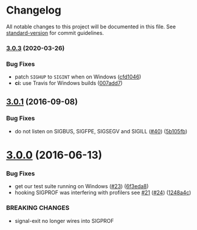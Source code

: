 # Changelog

All notable changes to this project will be documented in this file. See [standard-version](https://github.com/conventional-changelog/standard-version) for commit guidelines.

### [3.0.3](https://github.com/tapjs/signal-exit/compare/v3.0.2...v3.0.3) (2020-03-26)


### Bug Fixes

* patch `SIGHUP` to `SIGINT` when on Windows ([cfd1046](https://github.com/tapjs/signal-exit/commit/cfd1046079af4f0e44f93c69c237a09de8c23ef2))
* **ci:** use Travis for Windows builds ([007add7](https://github.com/tapjs/signal-exit/commit/007add793d2b5ae3c382512103adbf321768a0b8))

<a name="3.0.1"></a>

















<extoc></extoc>

## [3.0.1](https://github.com/tapjs/signal-exit/compare/v3.0.0...v3.0.1) (2016-09-08)


### Bug Fixes

* do not listen on SIGBUS, SIGFPE, SIGSEGV and SIGILL ([#40](https://github.com/tapjs/signal-exit/issues/40)) ([5b105fb](https://github.com/tapjs/signal-exit/commit/5b105fb))



<a name="3.0.0"></a>
# [3.0.0](https://github.com/tapjs/signal-exit/compare/v2.1.2...v3.0.0) (2016-06-13)


### Bug Fixes

* get our test suite running on Windows ([#23](https://github.com/tapjs/signal-exit/issues/23)) ([6f3eda8](https://github.com/tapjs/signal-exit/commit/6f3eda8))
* hooking SIGPROF was interfering with profilers see [#21](https://github.com/tapjs/signal-exit/issues/21) ([#24](https://github.com/tapjs/signal-exit/issues/24)) ([1248a4c](https://github.com/tapjs/signal-exit/commit/1248a4c))


### BREAKING CHANGES

* signal-exit no longer wires into SIGPROF
